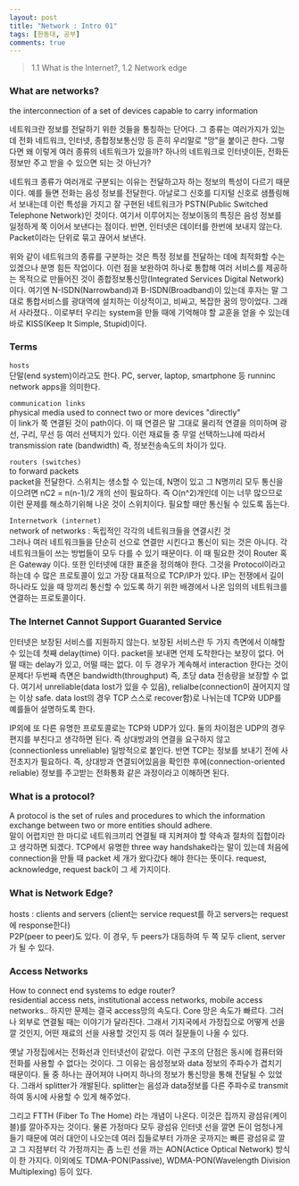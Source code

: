 ```yaml
---
layout: post
title: "Network : Intro 01"
tags: [한동대, 공부]
comments: true
---
```


> 1.1 What is the Internet?, 1.2 Network edge 

### What are networks?  
the interconnection of a set of devices capable to carry information  

네트워크란 정보를 전달하기 위한 것들을 통칭하는 단어다. 그 종류는 여러가지가 있는데 전화 네트워크, 인터넷, 종합정보통신망 등 흔히 우리말로 "망"을 붙이곤 한다. 그렇다면 왜 이렇게 여러 종류의 네트워크가 있을까? 하나의 네트워크로 인터넷이든, 전화든 정보만 주고 받을 수 있으면 되는 것 아닌가?  

네트워크 종류가 여러개로 구분되는 이유는 전달하고자 하는 정보의 특성이 다르기 때문이다. 예를 들면 전화는 음성 정보를 전달한다. 아날로그 신호를 디지털 신호로 샘플링해서 보내는데 이런 특성을 가지고 잘 구현된 네트워크가 PSTN(Public Switched Telephone Network)인 것이다. 여기서 이루어지는 정보이동의 특징은 음성 정보를 일정하게 쭉 이어서 보낸다는 점이다. 반면, 인터넷은 데이터를 한번에 보내지 않는다. Packet이라는 단위로 묶고 끊어서 보낸다.  

위와 같이 네트워크의 종류를 구분하는 것은 특정 정보를 전달하는 데에 최적화할 수는 있겠으나 분명 힘든 작업이다. 이런 점을 보완하여 하나로 통합해 여러 서비스를 제공하는 목적으로 만들어진 것이 종합정보통신망(Integrated Services Digital Network)이다. 여기엔 N-ISDN(Narrowband)과 B-ISDN(Broadband)이 있는데 후자는 말 그대로 통합서비스를 광대역에 설치하는 이상적이고, 비싸고, 복잡한 꿈의 망이었다. 그래서 사라졌다.. 이로부터 우리는 system을 만들 때에 기억해야 할 교훈을 얻을 수 있는데 바로 KISS(Keep It Simple, Stupid)이다.  

### Terms  
`hosts`  
단말(end system)이라고도 한다. PC, server, laptop, smartphone 등 runninc network apps을 의미한다.  

`communication links`  
physical media used to connect two or more devices "directly"  
이 link가 쭉 연결된 것이 path이다. 이 때 연결은 말 그대로 물리적 연결을 의미하며 광선, 구리, 무선 등 여러 선택지가 있다. 이런 재료들 중 무얼 선택하느냐에 따라서 transmission rate (bandwidth) 즉, 정보전송속도의 차이가 있다.  

`routers (switches)`  
to forward packets  
packet을 전달한다. 스위치는 생소할 수 있는데, N명이 있고 그 N명끼리 모두 통신을 이으려면 nC2 = n(n-1)/2 개의 선이 필요하다. 즉 O(n^2)개인데 이는 너무 많으므로 이런 문제를 해소하기위해 나온 것이 스위치이다. 필요할 때만 통신될 수 있도록 돕는다.  

`Internetwork (internet)`  
network of networks : 독립적인 각각의 네트워크들을 연결시킨 것  
그러나 여러 네트워크들을 단순히 선으로 연결만 시킨다고 통신이 되는 것은 아니다. 각 네트워크들이 쓰는 방법들이 모두 다를 수 있기 때문이다. 이 때 필요한 것이 Router 혹은 Gateway 이다. 또한 인터넷에 대한 표준을 정의해야 한다. 그것을 Protocol이라고 하는데 수 많은 프로토콜이 있고 가장 대표적으로 TCP/IP가 있다. IP는 전쟁에서 길이 하나라도 있을 때 망끼리 통신할 수 있도록 하기 위한 배경에서 나온 임의의 네트워크를 연결하는 프로토콜이다.  

### The Internet Cannot Support Guaranted Service  
인터넷은 보장된 서비스를 지원하지 않는다. 보장된 서비스란 두 가지 측면에서 이해할 수 있는데 첫째 delay(time) 이다. packet을 보내면 언제 도착한다는 보장이 없다. 어떨 때는 delay가 있고, 어떨 때는 없다. 이 두 경우가 계속해서 interaction 한다는 것이 문제다! 두번째 측면은 bandwidth(throughput) 즉, 초당 data 전송량을 보장할 수 없다. 여기서 unreliable(data lost가 있을 수 있음), relialbe(connection이 끊어지지 않는 이상 safe. data lost의 경우 TCP 스스로 recover함)로 나뉘는데 TCP와 UDP를 예를들어 설명하도록 한다.  

IP외에 또 다른 유명한 프로토콜로는 TCP와 UDP가 있다. 둘의 차이점은 UDP의 경우 편지를 부친다고 생각하면 된다. 즉 상대방과의 연결을 요구하지 않고 (connectionless unreliable) 일방적으로 붙인다. 반면 TCP는 정보를 보내기 전에 사전초지가 필요하다. 즉, 상대방과 연결되어있음을 확인한 후에(connection-oriented reliable) 정보를 주고받는 전화통화 같은 과정이라고 이해하면 된다.  

### What is a protocol?  
A protocol is the set of rules and procedures to which the information exchange between two or more entities should adhere.  
말이 어렵지만 한 마디로 네트워크끼리 연결될 때 지켜져야 할 약속과 절차의 집합이라고 생각하면 되겠다. TCP에서 유명한 three way handshake라는 말이 있는데 처음에 connection을 만들 때 packet 세 개가 왔다갔다 해야 한다는 뜻이다. request, acknowledge, request back이 그 세 가지이다.  

### What is Network Edge?  
hosts : clients and servers (client는 service request를 하고 servers는 request에 response한다)  
P2P(peer to peer)도 있다. 이 경우, 두 peers가 대등하여 두 쪽 모두 client, server가 될 수 있다.  

### Access Networks  
How to connect end systems to edge router?  
residential access nets, institutional access networks, mobile access networks.. 하지만 문제는 결국 access망의 속도다. Core 망은 속도가 빠르다. 그러나 외부로 연결될 때는 이야기가 달라진다. 그래서 기지국에서 가정집으로 어떻게 선을 깔 것인지, 어떤 재료의 선을 사용할 것인지 등 여러 질문들이 나올 수 있다.  

옛날 가정집에서는 전화선과 인터넷선이 같았다. 이런 구조의 단점은 동시에 컴퓨터와 전화를 사용할 수 없다는 것이다. 그 이유는 음성정보와 data 정보의 주파수가 겹치기 때문이다. 둘 중 하나는 끊어져야 나머지 하나의 정보가 통신망을 통해 전달될 수 있었다. 그래서 splitter가 개발된다. splitter는 음성과 data정보를 다른 주파수로 transmit 하여 동시에 사용할 수 있게 해주었다.  

그리고 FTTH (Fiber To The Home) 라는 개념이 나온다. 이것은 집까지 광섬유(케이블)를 깔아주자는 것이다. 물론 가정마다 모두 광섬유 인터넷 선을 깔면 돈이 엄청나게 들기 때문에 여러 대안이 나오는데 여러 집들로부터 가까운 곳까지는 빠른 광섬유로 깔고 그 지점부터 각 가정까지는 좀 느린 선을 까는 AON(Actice Optical Network) 방식이 한 가지다. 이외에도 TDMA-PON(Passive), WDMA-PON(Wavelength Division Multiplexing) 등이 있다.  